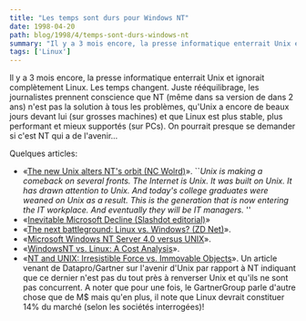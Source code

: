 ```yaml
---
title: "Les temps sont durs pour Windows NT"
date: 1998-04-20
path: blog/1998/4/temps-sont-durs-windows-nt
summary: "Il y a 3 mois encore, la presse informatique enterrait Unix et ignorait complètement Linux."
tags: ['Linux']
---
```


<P>
Il y a 3 mois encore, la presse informatique enterrait Unix et ignorait
complètement Linux. Les temps changent. Juste rééquilibrage, les journalistes
prennent conscience que NT (même dans sa version de dans 2 ans) n'est pas
la solution à tous les problèmes, qu'Unix a encore de beaux jours devant lui
(sur grosses machines) et que Linux est plus stable, plus performant et mieux
supportés (sur PCs). On pourrait presque se demander si c'est NT qui a de
l'avenir...
</P>

<P>
Quelques articles:
</P>

<UL>

<LI>«<A HREF="http://www.ncworldmag.com/ncworld/ncw-04-1998/ncw-04-nextten.html">The new Unix alters NT's orbit (NC Wolrd)</A>».
``<EM>Unix is making a comeback on several fronts. The Internet
is Unix. It was built on Unix. It has drawn attention to Unix.
And today's college graduates were weaned on Unix as a
result. This is the generation that is now entering the IT
workplace. And eventually they will be IT managers.
</EM>''
<LI>«<A HREF="http://slashdot.org/articles/98413124719.shtml">Inevitable Microsoft Decline (Slashdot editorial)</A>»
<LI>«<A HREF="http://www.zdnet.com/zdnn/content/smro/0403/304048.html">The next battleground: Linux vs. Windows? (ZD Net)</A>».
<LI>«<A HREF="http://www.lege.com/unix-nt.html">Microsoft Windows NT Server 4.0 versus UNIX</A>».
<LI>«<A HREF="http://www.eklektix.com/lwn/980312/ntvslinux.html">WindowsNT vs. Linux: A Cost Analysis</A>».
<LI>«<A HREF="http://www.gartner.com/public/static/datapro/industry/indnews6.html">NT and UNIX: Irresistible Force vs. Immovable Objects</A>».
Un article venant de Datapro/Gartner sur l'avenir d'Unix par rapport à
NT indiquant que ce dernier n'est pas du tout près à renverser Unix et
qu'ils ne sont pas concurrent. A noter que pour une fois, le GartnerGroup
parle d'autre chose que de M$ mais qu'en plus, il note que Linux
devrait constituer 14% du marché (selon les sociétés interrogées)!
</UL>



